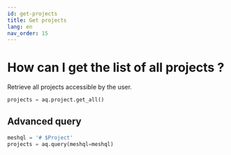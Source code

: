 ```yaml
---
id: get-projects
title: Get projects
lang: en
nav_order: 15
---
```


# How can I get the list of all projects ?

Retrieve all projects accessible by the user.

```python
projects = aq.project.get_all()
```

## Advanced query

```python
meshql = '# $Project'
projects = aq.query(meshql=meshql)
```